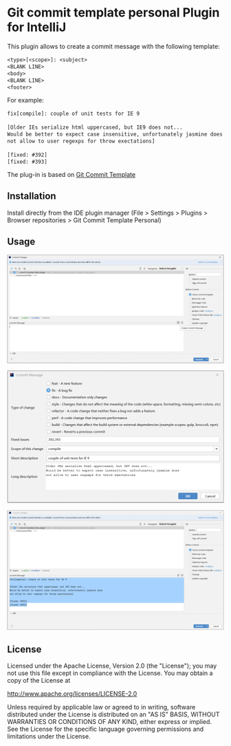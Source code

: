 # Git commit template personal Plugin for IntelliJ

This plugin allows to create a commit message with the following template:

```
<type>[<scope>]: <subject>
<BLANK LINE>
<body>
<BLANK LINE>
<footer>
```

For example:

```
fix[compile]: couple of unit tests for IE 9

[Older IEs serialize html uppercased, but IE9 does not...
Would be better to expect case insensitive, unfortunately jasmine does
not allow to user regexps for throw exectations]

[fixed: #392]
[fixed: #393]
```

<p>The plug-in is based on <a href="https://plugins.jetbrains.com/plugin/9861-git-commit-template">Git Commit Template</a></p>

## Installation

Install directly from the IDE plugin manager (File > Settings > Plugins > Browser repositories > Git Commit Template Personal)

## Usage

![Commit-step1](static/commit-template-1.png)

![Commit-step2](static/commit-template-2.png)

![Commit-step3](static/commit-template-3.png)

## License

Licensed under the Apache License, Version 2.0 (the "License");
you may not use this file except in compliance with the License.
You may obtain a copy of the License at

   http://www.apache.org/licenses/LICENSE-2.0

Unless required by applicable law or agreed to in writing, software
distributed under the License is distributed on an "AS IS" BASIS,
WITHOUT WARRANTIES OR CONDITIONS OF ANY KIND, either express or implied.
See the License for the specific language governing permissions and
limitations under the License.

